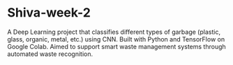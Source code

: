 # Shiva-week-2
A Deep Learning project that classifies different types of garbage (plastic, glass, organic, metal, etc.) using CNN. Built with Python and TensorFlow on Google Colab. Aimed to support smart waste management systems through automated waste recognition.
